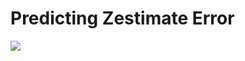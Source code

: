 # Predicting Zestimate Error
![](https://searchlogovector.com/wp-content/uploads/2018/10/zillow-logo-vector.png)